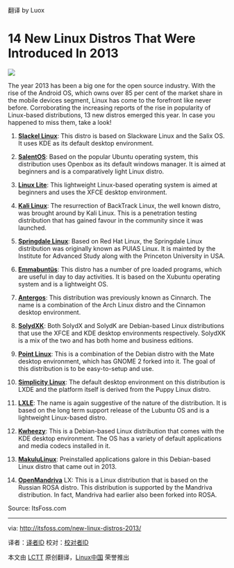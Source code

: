 翻译 by Luox

14 New Linux Distros That Were Introduced In 2013
================================================================================
![](http://www.efytimes.com/admin/useradmin/photo/TuxRoot.jpg)

The year 2013 has been a big one for the open source industry. With the rise of the Android OS, which owns over 85 per cent of the market share in the mobile devices segment, Linux has come to the forefront like never before. Corroborating the increasing reports of the rise in popularity of Linux-based distributions, 13 new distros emerged this year. In case you happened to miss them, take a look!

1. **[Slackel Linux][1]**: This distro is based on Slackware Linux and the Salix OS. It uses KDE as its default desktop environment.

2. **[SalentOS][2]**: Based on the popular Ubuntu operating system, this distribution uses Openbox as its default windows manager. It is aimed at beginners and is a comparatively light Linux distro.

3. **[Linux Lite][3]**: This lightweight Linux-based operating system is aimed at beginners and uses the XFCE desktop environment.

4. **[Kali Linux][4]**: The resurrection of BackTrack Linux, the well known distro, was brought around by Kali Linux. This is a penetration testing distribution that has gained favour in the community since it was launched.

5. **[Springdale Linux][5]**: Based on Red Hat Linux, the Springdale Linux distribution was originally known as PUIAS Linux. It is mainted by the Institute for Advanced Study along with the Princeton University in USA.

6. **[Emmabuntüs][6]**: This distro has a number of pre loaded programs, which are useful in day to day activities. It is based on the Xubuntu operating system and is a lightweight OS.

7. **[Antergos][7]**: This distribution was previously known as Cinnarch. The name is a combination of the Arch Linux distro and the Cinnamon desktop environment.

8. **[SolydXK][8]**: Both SolydX and SolydK are Debian-based Linux distributions that use the XFCE and KDE desktop environments respectively. SolydXK is a mix of the two and has both home and business editions.

9. **[Point Linux][9]**: This is a combination of the Debian distro with the Mate desktop environment, which has GNOME 2 forked into it. The goal of this distribution is to be easy-to-setup and use.

10. **[Simplicity Linux][10]**: The default desktop environment on this distribution is LXDE and the platform itself is derived from the Puppy Linux distro.

11. **[LXLE][11]**: The name is again suggestive of the nature of the distribution. It is based on the long term support release of the Lubuntu OS and is a lightweight Linux-based distro.

12. **[Kwheezy][12]**: This is a Debian-based Linux distribution that comes with the KDE desktop environment. The OS has a variety of default applications and media codecs installed in it.

13. **[MakuluLinux][13]**: Preinstalled applications galore in this Debian-based Linux distro that came out in 2013.

14. **[OpenMandriva][14]** LX: This is a Linux distribution that is based on the Russian ROSA distro. This distribution is supported by the Mandriva distribution. In fact, Mandriva had earlier also been forked into ROSA.

Source: ItsFoss.com

--------------------------------------------------------------------------------

via: http://itsfoss.com/new-linux-distros-2013/

译者：[译者ID](https://github.com/译者ID) 校对：[校对者ID](https://github.com/校对者ID)

本文由 [LCTT](https://github.com/LCTT/TranslateProject) 原创翻译，[Linux中国](http://linux.cn/) 荣誉推出

[1]:http://www.slackel.gr/slackelmulti/xoops20171/htdocs/index.php?lang=english
[2]:http://www.salentos.it/
[3]:https://www.linuxliteos.com/
[4]:http://www.kali.org/
[5]:https://puias.math.ias.edu/
[6]:http://sourceforge.net/projects/emmabuntus/
[7]:http://antergos.com/
[8]:http://solydxk.com/
[9]:http://pointlinux.org/
[10]:http://simplicitylinux.org/
[11]:http://lxle.net/
[12]:http://www.kwheezy.com/en/
[13]:http://www.makululinux.com/
[14]:http://openmandriva.org/%22
